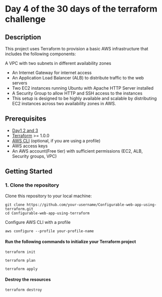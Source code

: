 # Day 4 of the 30 days of the terraform challenge

## Description
This project uses Terraform to provision a basic AWS infrastructure that includes the following components:

A VPC with two subnets in different availability zones
* An Internet Gateway for internet access
* An Application Load Balancer (ALB) to distribute traffic to the web servers
* Two EC2 instances running Ubuntu with Apache HTTP Server installed
* A Security Group to allow HTTP and SSH access to the instances
* This setup is designed to be highly available and scalable by distributing EC2 instances across two availability zones in AWS.

## Prerequisites

- [Day1,2 and 3](https://github.com/chiche-ds/30-Day-Terraform-challenge-/tree/main)
- [Terraform](https://www.terraform.io/downloads.html) >= 1.0.0
- [AWS CLI](https://aws.amazon.com/cli/) (optional, if you are using a profile)
- AWS access keys 
- An AWS account(Free tier) with sufficient permissions (EC2, ALB, Security groups, VPC)

## Getting Started

### 1. Clone the repository

Clone this repository to your local machine:

```
git clone https://github.com/your-username/Configurable-web-app-using-terraform.git
cd Configurable-web-app-using-terraform
```

Configure AWS CLI with a profile
```
aws configure --profile your-profile-name
```

#### Run the following commands to initialize your Terraform project

```
terraform init
```
```
terraform plan
```
```
terraform apply
```
#### Destroy the resources
```
terraform destroy
```
